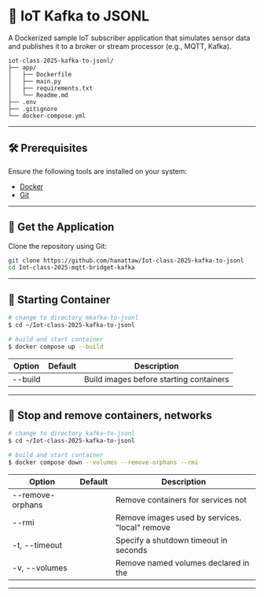 # 📡 IoT Kafka to JSONL

A Dockerized sample IoT subscriber application that simulates sensor data and publishes it to a broker or stream processor (e.g., MQTT, Kafka).

```
iot-class-2025-kafka-to-jsonl/
├── app/
│   ├── Dockerfile
│   ├── main.py
│   ├── requirements.txt
│   └── Readme.md
├── .env
├── .gitignore
└── docker-compose.yml
```

---

## 🛠️ Prerequisites

Ensure the following tools are installed on your system:

* [Docker](https://docs.docker.com/get-docker/)
* [Git](https://git-scm.com/downloads)

---

## 🚀 Get the Application

Clone the repository using Git:

```bash
git clone https://github.com/hanattaw/Iot-class-2025-kafka-to-jsonl
cd Iot-class-2025-mqtt-bridget-kafka
```

---

## 💾 **Starting Container**
```bash
# change to directory mkafka-to-jsonl
$ cd ~/Iot-class-2025-kafka-to-jsonl

# build and start container
$ docker compose up --build 

```
|Option	|Default	|Description|
|--|--|--|
|--build		| |Build images before starting containers|

---


## 💾 **Stop and remove containers, networks**
```bash
# change to directory kafka-to-jsonl
$ cd ~/Iot-class-2025-kafka-to-jsonl

# build and start container
$ docker compose down --volumes --remove-orphans --rmi

```

|Option	|Default	|Description|
|--|--|--|
|--remove-orphans		| |Remove containers for services not |defined in the Compose file|
|--rmi		| |Remove images used by services. "local" remove |only images that don't have a custom tag ("local"||"all")|
|-t, --timeout		| |Specify a shutdown timeout in seconds|
|-v, --volumes		| |Remove named volumes declared in the |"volumes" section of the Compose file and anonymous |volumes attached to containers|

---